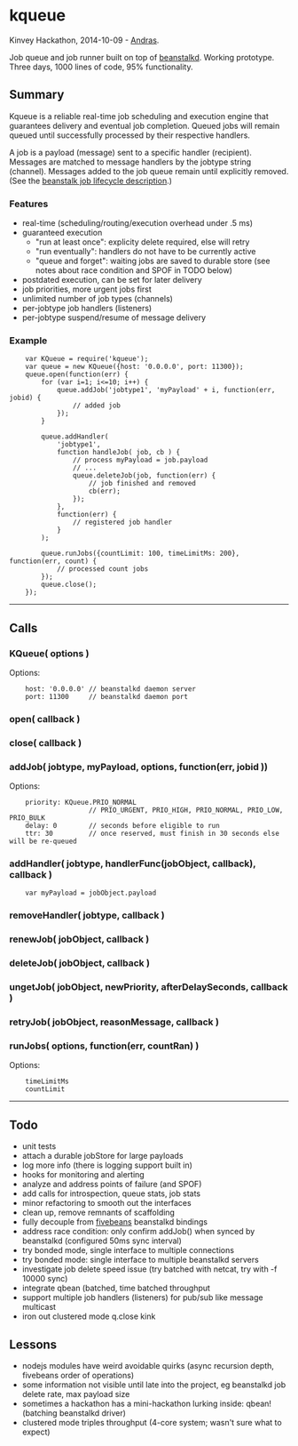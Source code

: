kqueue
======

Kinvey Hackathon, 2014-10-09 - [Andras](https://github.com/andrasq).

Job queue and job runner built on top of [beanstalkd](https://github.com/kr/beanstalkd).  Working prototype.
Three days, 1000 lines of code, 95% functionality.

## Summary

Kqueue is a reliable real-time job scheduling and execution engine that
guarantees delivery and eventual job completion.  Queued jobs will
remain queued until successfully processed by their respective handlers.

A job is a payload (message) sent to a specific handler (recipient).
Messages are matched to message handlers by the jobtype string (channel).
Messages added to the job queue remain until explicitly removed.
(See the [beanstalk job lifecycle description](https://github.com/kr/beanstalkd/blob/master/doc/protocol.md#job-lifecycle).)

### Features

- real-time (scheduling/routing/execution overhead under .5 ms)
- guaranteed execution
    - "run at least once": explicity delete required, else will retry
    - "run eventually": handlers do not have to be currently active
    - "queue and forget": waiting jobs are saved to durable store (see notes about race condition and SPOF in TODO below)
- postdated execution, can be set for later delivery
- job priorities, more urgent jobs first
- unlimited number of job types (channels)
- per-jobtype job handlers (listeners)
- per-jobtype suspend/resume of message delivery

### Example

        var KQueue = require('kqueue');
        var queue = new KQueue({host: '0.0.0.0', port: 11300});
        queue.open(function(err) {
            for (var i=1; i<=10; i++) {
                queue.addJob('jobtype1', 'myPayload' + i, function(err, jobid) {
                    // added job
                });
            }

            queue.addHandler(
                'jobtype1',
                function handleJob( job, cb ) {
                    // process myPayload = job.payload
                    // ...
                    queue.deleteJob(job, function(err) {
                        // job finished and removed
                        cb(err);
                    });
                },
                function(err) {
                    // registered job handler
                }
            );

            queue.runJobs({countLimit: 100, timeLimitMs: 200}, function(err, count) {
                // processed count jobs
            });
            queue.close();
        });


----
## Calls

### KQueue( options )
Options:

        host: '0.0.0.0' // beanstalkd daemon server
        port: 11300     // beanstalkd daemon port

### open( callback )

### close( callback )

### addJob( jobtype, myPayload, options, function(err, jobid ))

Options:

        priority: KQueue.PRIO_NORMAL
                        // PRIO_URGENT, PRIO_HIGH, PRIO_NORMAL, PRIO_LOW, PRIO_BULK
        delay: 0        // seconds before eligible to run
        ttr: 30         // once reserved, must finish in 30 seconds else will be re-queued

### addHandler( jobtype, handlerFunc(jobObject, callback), callback )
        var myPayload = jobObject.payload

### removeHandler( jobtype, callback )

### renewJob( jobObject, callback )

### deleteJob( jobObject, callback )

### ungetJob( jobObject, newPriority, afterDelaySeconds, callback )

### retryJob( jobObject, reasonMessage, callback )

### runJobs( options, function(err, countRan) )
Options:

        timeLimitMs
        countLimit

----
## Todo

- unit tests
- attach a durable jobStore for large payloads
- log more info (there is logging support built in)
- hooks for monitoring and alerting
- analyze and address points of failure (and SPOF)
- add calls for introspection, queue stats, job stats
- minor refactoring to smooth out the interfaces
- clean up, remove remnants of scaffolding
- fully decouple from [fivebeans](https://github.com/ceejbot/fivebeans) beanstalkd bindings
- address race condition: only confirm addJob() when synced by beanstalkd (configured 50ms sync interval)
- try bonded mode, single interface to multiple connections
- try bonded mode: single interface to multiple beanstalkd servers
- investigate job delete speed issue (try batched with netcat, try with -f 10000 sync)
- integrate qbean (batched, time batched throughput
- support multiple job handlers (listeners) for pub/sub like message multicast
- iron out clustered mode q.close kink

Lessons
----

- nodejs modules have weird avoidable quirks (async recursion depth, fivebeans order of operations)
- some information not visible until late into the project, eg beanstalkd job delete rate, max payload size
- sometimes a hackathon has a mini-hackathon lurking inside: qbean! (batching beanstalkd driver)
- clustered mode triples throughput (4-core system; wasn't sure what to expect)
